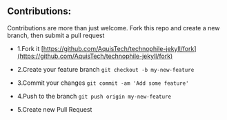 ## Contributions:

Contributions are more than just welcome. Fork this repo and create a new branch, then submit a pull request

- 1.Fork it [https://github.com/AquisTech/technophile-jekyll/fork](https://github.com/AquisTech/technophile-jekyll/fork)

- 2.Create your feature branch
`git checkout -b my-new-feature`

- 3.Commit your changes
`git commit -am 'Add some feature'`

- 4.Push to the branch
`git push origin my-new-feature`

- 5.Create new Pull Request
